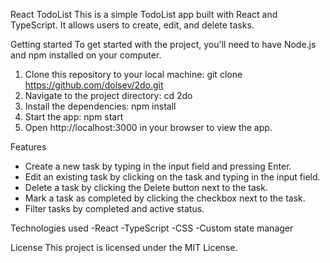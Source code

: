 React TodoList
This is a simple TodoList app built with React and TypeScript. It allows users to create, edit, and delete tasks.

Getting started
To get started with the project, you'll need to have Node.js and npm installed on your computer.

1. Clone this repository to your local machine: git clone https://github.com/dolsev/2do.git
2. Navigate to the project directory: cd 2do
3. Install the dependencies: npm install
4. Start the app: npm start
5. Open http://localhost:3000 in your browser to view the app.

Features
- Create a new task by typing in the input field and pressing Enter.
- Edit an existing task by clicking on the task and typing in the input field.
- Delete a task by clicking the Delete button next to the task.
- Mark a task as completed by clicking the checkbox next to the task.
- Filter tasks by completed and active status.

Technologies used
-React
-TypeScript
-CSS
-Custom state manager

License
This project is licensed under the MIT License.
